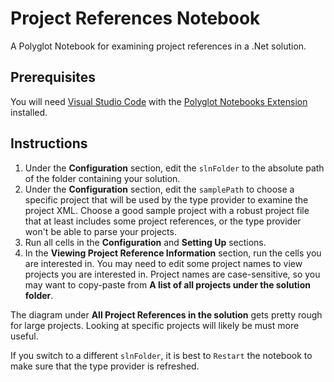 # Project References Notebook

A Polyglot Notebook for examining project references in a .Net solution.

## Prerequisites

You will need [Visual Studio Code](https://code.visualstudio.com/download) with the [Polyglot Notebooks Extension](https://marketplace.visualstudio.com/items?itemName=ms-dotnettools.dotnet-interactive-vscode) installed.

## Instructions

1. Under the **Configuration** section, edit the `slnFolder` to the absolute path of the folder containing your solution.  
2. Under the **Configuration** section, edit the `samplePath` to choose a specific project that will be used by the type provider to examine the project XML. Choose a good sample project with a robust project file that at least includes some project references, or the type provider won't be able to parse your projects.
3. Run all cells in the **Configuration** and **Setting Up** sections.
4. In the **Viewing Project Reference Information** section, run the cells you are interested in.  You may need to edit some project names to view projects you are interested in.  Project names are case-sensitive, so you may want to copy-paste from **A list of all projects under the solution folder**.

The diagram under **All Project References in the solution** gets pretty rough for large projects.  Looking at specific projects will likely be must more useful.

If you switch to a different `slnFolder`, it is best to `Restart` the notebook to make sure that the type provider is refreshed.